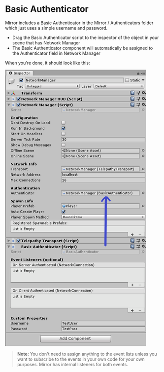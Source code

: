 # Basic Authenticator

Mirror includes a Basic Authenticator in the Mirror / Authenticators folder which just uses a simple username and password.
-   Drag the Basic Authenticator script to the inspector of the object in your scene that has Network Manager
-   The Basic Authenticator component will automatically be assigned to the Authenticator field in Network Manager

When you're done, it should look like this:

![Inspector showing Basic Authenticator component](BasicAuthenticator.png)

>   **Note:** You don't need to assign anything to the event lists unless you want to subscribe to the events in your own code for your own purposes. Mirror has internal listeners for both events.
